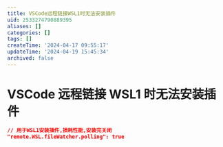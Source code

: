 ```yaml
---
title: VSCode远程链接WSL1时无法安装插件
uid: 2533274790889395
aliases: []
categories: []
tags: []
createTime: '2024-04-17 09:55:17'
updateTime: '2024-04-19 15:45:34'
archived: false
---
```


# VSCode 远程链接 WSL1 时无法安装插件

```json
// 用于WSL1安装插件,损耗性能,安装完关闭
"remote.WSL.fileWatcher.polling": true
```
